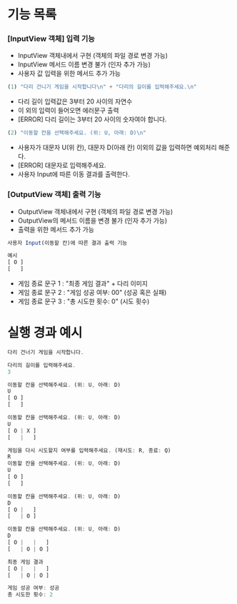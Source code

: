 # 기능 목록

### [InputView 객체] 입력 기능

- InputView 객체내에서 구현 (객체의 파일 경로 변경 가능)
- InputView 메서드 이름 변경 불가 (인자 추가 가능)
- 사용자 값 입력을 위한 메서드 추가 가능

```javascript
(1) "다리 건니기 게임을 시작합니다\n" + "다리의 길이를 입력해주세요.\n"
```

- 다리 길이 입력값은 3부터 20 사이의 자연수
- 이 외의 입력이 들어오면 에러문구 출력
- [ERROR] 다리 길이는 3부터 20 사이의 숫자여야 합니다.

```javascript
(2) "이동할 칸을 선택해주세요. (위: U, 아래: D)\n"
```

- 사용자가 대문자 U(위 칸), 대문자 D(아래 칸) 이외의 값을 입력하면 예외처리 해준다.
- [ERROR] 대문자로 입력해주세요.
- 사용자 Input에 따른 이동 결과를 출력한다.

### [OutputView 객체] 출력 기능

- OutputView 객체내에서 구현 (객체의 파일 경로 변경 가능)
- OutputView의 메서드 이름을 변경 불가 (인자 추가 가능)
- 출력을 위한 메서드 추가 가능

```javascript
사용자 Input(이동할 칸)에 따른 결과 출력 기능

예시
[ O ]
[   ]

```

- 게임 종료 문구 1 : "최종 게임 결과" + 다리 이미지
- 게임 종료 문구 2 : "게임 성공 여부: 00" (성공 혹은 실패)
- 게임 종료 문구 3 : "총 시도한 횟수: 0" (시도 횟수)

# 실행 경과 예시

```javascript
다리 건너기 게임을 시작합니다.

다리의 길이를 입력해주세요.
3

이동할 칸을 선택해주세요. (위: U, 아래: D)
U
[ O ]
[   ]

이동할 칸을 선택해주세요. (위: U, 아래: D)
U
[ O | X ]
[   |   ]

게임을 다시 시도할지 여부를 입력해주세요. (재시도: R, 종료: Q)
R
이동할 칸을 선택해주세요. (위: U, 아래: D)
U
[ O ]
[   ]

이동할 칸을 선택해주세요. (위: U, 아래: D)
D
[ O |   ]
[   | O ]

이동할 칸을 선택해주세요. (위: U, 아래: D)
D
[ O |   |   ]
[   | O | O ]

최종 게임 결과
[ O |   |   ]
[   | O | O ]

게임 성공 여부: 성공
총 시도한 횟수: 2
```
